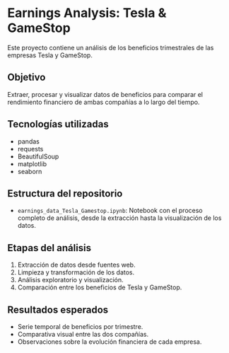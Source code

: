 
# Earnings Analysis: Tesla & GameStop

Este proyecto contiene un análisis de los beneficios trimestrales de las empresas Tesla y GameStop.

## Objetivo

Extraer, procesar y visualizar datos de beneficios para comparar el rendimiento financiero de ambas compañías a lo largo del tiempo.

## Tecnologías utilizadas

- pandas  
- requests  
- BeautifulSoup  
- matplotlib  
- seaborn  

## Estructura del repositorio

- `earnings_data_Tesla_Gamestop.ipynb`: Notebook con el proceso completo de análisis, desde la extracción hasta la visualización de los datos.

## Etapas del análisis

1. Extracción de datos desde fuentes web.
2. Limpieza y transformación de los datos.
3. Análisis exploratorio y visualización.
4. Comparación entre los beneficios de Tesla y GameStop.

## Resultados esperados

- Serie temporal de beneficios por trimestre.
- Comparativa visual entre las dos compañías.
- Observaciones sobre la evolución financiera de cada empresa.

